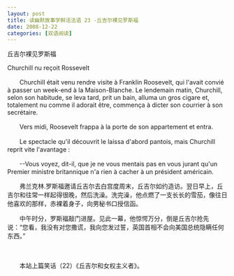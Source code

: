 ```yaml
---
layout: post
title: 读幽默故事学鲜活法语 23 -丘吉尔裸见罗斯福
date: 2008-12-22
categories: [双语阅读]  
---
```


丘吉尔裸见罗斯福

Churchill nu reçoit Rossevelt

　　Churchill était venu rendre visite à Franklin Roosevelt, qui l'avait convié à passer un week-end à la Maison-Blanche. Le lendemain matin, Churchill, selon son habitude, se leva tard, prit un bain, alluma un gros cigare et, totalement nu comme il adorait être, commença à dicter son courrier à son secrétaire.

　　Vers midi, Roosevelt frappa à la porte de son appartement et entra.

　　Le spectacle qu'il découvrit le laissa d'abord pantois, mais Churchill reprit vite l'avantage :

　　--Vous voyez, dit-il, que je ne vous mentais pas en vous jurant qu'un Premier ministre britannique n'a rien à cacher à un président américain.

　　弗兰克林.罗斯福邀请丘吉尔去白宫度周末，丘吉尔如约造访。翌日早上，丘吉尔和往常一样起得很晚，然后洗澡。洗完澡，他点燃了一支长长的雪茄，像往日他喜欢的那样，赤裸着身子，向男秘书口授信函。

　　中午时分，罗斯福敲门进屋。见此一幕，他惊愕万分，倒是丘吉尔抢先说：“您看，我没有对您撒谎，我向您发过誓，英国首相不会向美国总统隐瞒任何东西。”

　　

　　本站上篇笑话（22）《丘吉尔和女权主义者》。
